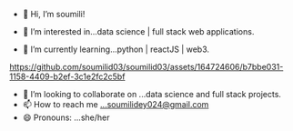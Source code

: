 - 👋 Hi, I’m soumili!                                                                                                        

- 👀 I’m interested in...data science | full stack web applications.
- 🌱 I’m currently learning...python | reactJS | web3.

https://github.com/soumilid03/soumilid03/assets/164724606/b7bbe031-1158-4409-b2ef-3c1e2fc2c5bf


- 💞️ I’m looking to collaborate on ...data science and full stack projects.                                                      
- 📫 How to reach me ...soumilidey024@gmail.com
- 😄 Pronouns: ...she/her

<!---
soumilid03/soumilid03 is a ✨ special ✨ repository because its `README.md` (this file) appears on your GitHub profile.
You can click the Preview link to take a look at your changes.
--->
